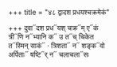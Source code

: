 +++
title = "४८ द्वादश प्रधयश्चक्रमेकं"

+++
दुवा᳓दश प्रध᳓यश् चक्र᳓म् ए᳓कं  
त्री᳓णि न᳓भ्यानि क᳓ उ त᳓च् चिकेत  
त᳓स्मिन् साकं᳓ · त्रिशता᳓ न᳓ शङ्क᳓वो  
अर्पिताः᳓ षष्टि᳓र् न᳓ चलाचला᳓सः